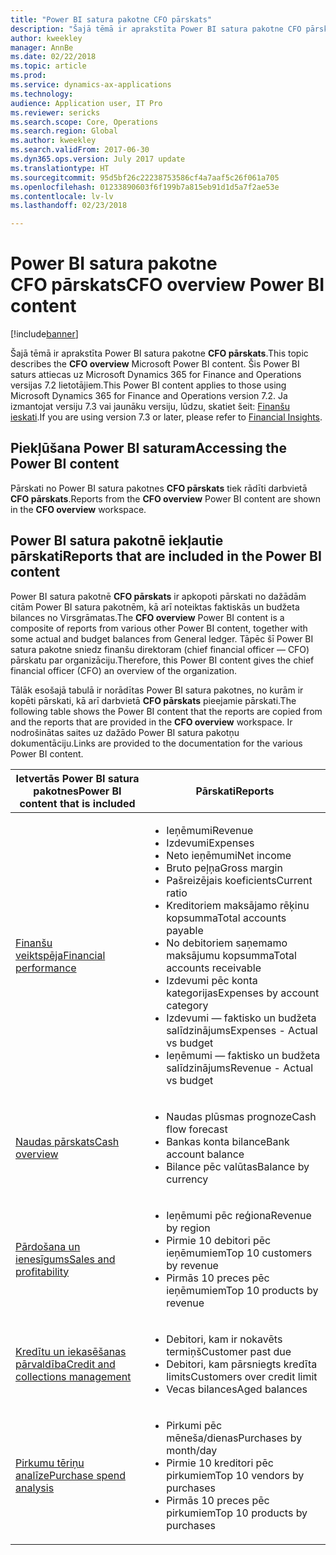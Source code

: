 ```yaml
---
title: "Power BI satura pakotne CFO pārskats"
description: "Šajā tēmā ir aprakstīta Power BI satura pakotne CFO pārskats."
author: kweekley
manager: AnnBe
ms.date: 02/22/2018
ms.topic: article
ms.prod: 
ms.service: dynamics-ax-applications
ms.technology: 
audience: Application user, IT Pro
ms.reviewer: sericks
ms.search.scope: Core, Operations
ms.search.region: Global
ms.author: kweekley
ms.search.validFrom: 2017-06-30
ms.dyn365.ops.version: July 2017 update
ms.translationtype: HT
ms.sourcegitcommit: 95d5bf26c22238753586cf4a7aaf5c26f061a705
ms.openlocfilehash: 01233890603f6f199b7a815eb91d1d5a7f2ae53e
ms.contentlocale: lv-lv
ms.lasthandoff: 02/23/2018

---
```


# <a name="cfo-overview-power-bi-content"></a><span data-ttu-id="72e8f-103">Power BI satura pakotne CFO pārskats</span><span class="sxs-lookup"><span data-stu-id="72e8f-103">CFO overview Power BI content</span></span>

[!include[banner](../includes/banner.md)]


<span data-ttu-id="72e8f-104">Šajā tēmā ir aprakstīta Power BI satura pakotne **CFO pārskats**.</span><span class="sxs-lookup"><span data-stu-id="72e8f-104">This topic describes the **CFO overview** Microsoft Power BI content.</span></span> <span data-ttu-id="72e8f-105">Šis Power BI saturs attiecas uz Microsoft Dynamics 365 for Finance and Operations versijas 7.2 lietotājiem.</span><span class="sxs-lookup"><span data-stu-id="72e8f-105">This Power BI content applies to those using Microsoft Dynamics 365 for Finance and Operations version 7.2.</span></span> <span data-ttu-id="72e8f-106">Ja izmantojat versiju 7.3 vai jaunāku versiju, lūdzu, skatiet šeit: [Finanšu ieskati](financial-insights.md).</span><span class="sxs-lookup"><span data-stu-id="72e8f-106">If you are using version 7.3 or later, please refer to [Financial Insights](financial-insights.md).</span></span>


## <a name="accessing-the-power-bi-content"></a><span data-ttu-id="72e8f-107">Piekļūšana Power BI saturam</span><span class="sxs-lookup"><span data-stu-id="72e8f-107">Accessing the Power BI content</span></span>

<span data-ttu-id="72e8f-108">Pārskati no Power BI satura pakotnes **CFO pārskats** tiek rādīti darbvietā **CFO pārskats**.</span><span class="sxs-lookup"><span data-stu-id="72e8f-108">Reports from the **CFO overview** Power BI content are shown in the **CFO overview** workspace.</span></span>

## <a name="reports-that-are-included-in-the-power-bi-content"></a><span data-ttu-id="72e8f-109">Power BI satura pakotnē iekļautie pārskati</span><span class="sxs-lookup"><span data-stu-id="72e8f-109">Reports that are included in the Power BI content</span></span>
<span data-ttu-id="72e8f-110">Power BI satura pakotnē **CFO pārskats** ir apkopoti pārskati no dažādām citām Power BI satura pakotnēm, kā arī noteiktas faktiskās un budžeta bilances no Virsgrāmatas.</span><span class="sxs-lookup"><span data-stu-id="72e8f-110">The **CFO overview** Power BI content is a composite of reports from various other Power BI content, together with some actual and budget balances from General ledger.</span></span> <span data-ttu-id="72e8f-111">Tāpēc šī Power BI satura pakotne sniedz finanšu direktoram (chief financial officer — CFO) pārskatu par organizāciju.</span><span class="sxs-lookup"><span data-stu-id="72e8f-111">Therefore, this Power BI content gives the chief financial officer (CFO) an overview of the organization.</span></span>

<span data-ttu-id="72e8f-112">Tālāk esošajā tabulā ir norādītas Power BI satura pakotnes, no kurām ir kopēti pārskati, kā arī darbvietā **CFO pārskats** pieejamie pārskati.</span><span class="sxs-lookup"><span data-stu-id="72e8f-112">The following table shows the Power BI content that the reports are copied from and the reports that are provided in the **CFO overview** workspace.</span></span> <span data-ttu-id="72e8f-113">Ir nodrošinātas saites uz dažādo Power BI satura pakotņu dokumentāciju.</span><span class="sxs-lookup"><span data-stu-id="72e8f-113">Links are provided to the documentation for the various Power BI content.</span></span>

| <span data-ttu-id="72e8f-114">Ietvertās Power BI satura pakotnes</span><span class="sxs-lookup"><span data-stu-id="72e8f-114">Power BI content that is included</span></span>     | <span data-ttu-id="72e8f-115">Pārskati</span><span class="sxs-lookup"><span data-stu-id="72e8f-115">Reports</span></span> |
|---------------------------------------|---------|
| [<span data-ttu-id="72e8f-116">Finanšu veiktspēja</span><span class="sxs-lookup"><span data-stu-id="72e8f-116">Financial performance</span></span>](financial-performance-power-bi-content-pack.md) | <ul><li><span data-ttu-id="72e8f-117">Ieņēmumi</span><span class="sxs-lookup"><span data-stu-id="72e8f-117">Revenue</span></span></li><li><span data-ttu-id="72e8f-118">Izdevumi</span><span class="sxs-lookup"><span data-stu-id="72e8f-118">Expenses</span></span></li><li><span data-ttu-id="72e8f-119">Neto ieņēmumi</span><span class="sxs-lookup"><span data-stu-id="72e8f-119">Net income</span></span></li><li><span data-ttu-id="72e8f-120">Bruto peļņa</span><span class="sxs-lookup"><span data-stu-id="72e8f-120">Gross margin</span></span></li><li><span data-ttu-id="72e8f-121">Pašreizējais koeficients</span><span class="sxs-lookup"><span data-stu-id="72e8f-121">Current ratio</span></span></li><li><span data-ttu-id="72e8f-122">Kreditoriem maksājamo rēķinu kopsumma</span><span class="sxs-lookup"><span data-stu-id="72e8f-122">Total accounts payable</span></span></li><li><span data-ttu-id="72e8f-123">No debitoriem saņemamo maksājumu kopsumma</span><span class="sxs-lookup"><span data-stu-id="72e8f-123">Total accounts receivable</span></span></li><li><span data-ttu-id="72e8f-124">Izdevumi pēc konta kategorijas</span><span class="sxs-lookup"><span data-stu-id="72e8f-124">Expenses by account category</span></span></li><li><span data-ttu-id="72e8f-125">Izdevumi — faktisko un budžeta salīdzinājums</span><span class="sxs-lookup"><span data-stu-id="72e8f-125">Expenses - Actual vs budget</span></span></li><li><span data-ttu-id="72e8f-126">Ieņēmumi — faktisko un budžeta salīdzinājums</span><span class="sxs-lookup"><span data-stu-id="72e8f-126">Revenue - Actual vs budget</span></span></li></ul> |
| [<span data-ttu-id="72e8f-127">Naudas pārskats</span><span class="sxs-lookup"><span data-stu-id="72e8f-127">Cash overview</span></span>](../../financials/cash-bank-management/Cash-Overview-Power-BI-content.md) | <ul><li><span data-ttu-id="72e8f-128">Naudas plūsmas prognoze</span><span class="sxs-lookup"><span data-stu-id="72e8f-128">Cash flow forecast</span></span></li><li><span data-ttu-id="72e8f-129">Bankas konta bilance</span><span class="sxs-lookup"><span data-stu-id="72e8f-129">Bank account balance</span></span></li><li><span data-ttu-id="72e8f-130">Bilance pēc valūtas</span><span class="sxs-lookup"><span data-stu-id="72e8f-130">Balance by currency</span></span></li></ul> |
| [<span data-ttu-id="72e8f-131">Pārdošana un ienesīgums</span><span class="sxs-lookup"><span data-stu-id="72e8f-131">Sales and profitability</span></span>](sales-profitability-performance-content-pack.md) | <ul><li><span data-ttu-id="72e8f-132">Ieņēmumi pēc reģiona</span><span class="sxs-lookup"><span data-stu-id="72e8f-132">Revenue by region</span></span></li><li><span data-ttu-id="72e8f-133">Pirmie 10 debitori pēc ieņēmumiem</span><span class="sxs-lookup"><span data-stu-id="72e8f-133">Top 10 customers by revenue</span></span></li><li><span data-ttu-id="72e8f-134">Pirmās 10 preces pēc ieņēmumiem</span><span class="sxs-lookup"><span data-stu-id="72e8f-134">Top 10 products by revenue</span></span></li></ul> |
| [<span data-ttu-id="72e8f-135">Kredītu un iekasēšanas pārvaldība</span><span class="sxs-lookup"><span data-stu-id="72e8f-135">Credit and collections management</span></span>](../../financials/accounts-receivable/credit-collections-power-bi.md) | <ul><li><span data-ttu-id="72e8f-136">Debitori, kam ir nokavēts termiņš</span><span class="sxs-lookup"><span data-stu-id="72e8f-136">Customer past due</span></span></li><li><span data-ttu-id="72e8f-137">Debitori, kam pārsniegts kredīta limits</span><span class="sxs-lookup"><span data-stu-id="72e8f-137">Customers over credit limit</span></span></li><li><span data-ttu-id="72e8f-138">Vecas bilances</span><span class="sxs-lookup"><span data-stu-id="72e8f-138">Aged balances</span></span></li></ul> |
| [<span data-ttu-id="72e8f-139">Pirkumu tēriņu analīze</span><span class="sxs-lookup"><span data-stu-id="72e8f-139">Purchase spend analysis</span></span>](../../financials/accounts-receivable/credit-collections-power-bi.md) | <ul><li><span data-ttu-id="72e8f-140">Pirkumi pēc mēneša/dienas</span><span class="sxs-lookup"><span data-stu-id="72e8f-140">Purchases by month/day</span></span></li><li><span data-ttu-id="72e8f-141">Pirmie 10 kreditori pēc pirkumiem</span><span class="sxs-lookup"><span data-stu-id="72e8f-141">Top 10 vendors by purchases</span></span></li><li><span data-ttu-id="72e8f-142">Pirmās 10 preces pēc pirkumiem</span><span class="sxs-lookup"><span data-stu-id="72e8f-142">Top 10 products by purchases</span></span></li></ul> |



